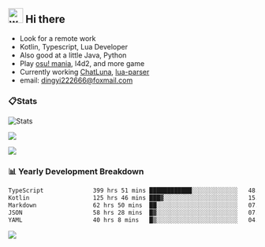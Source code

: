 ## <img alt="wave" src="https://raw.githubusercontent.com/MartinHeinz/MartinHeinz/master/wave.gif" width="30px"> Hi there

- Look for a remote work
- Kotlin, Typescript, Lua Developer
- Also good at a little Java, Python
- Play [osu! mania](https://osu.ppy.sh/users/29808669), l4d2, and more game
- Currently working [ChatLuna](https://github.com/ChatLunaLab), [lua-parser](https://github.com/dingyi222666/lua-parser)
- email: [dingyi222666@foxmail.com](mailto:dingyi222666@foxmail.com)

### 📋Stats

![Stats](https://github-readme-stats.vercel.app/api?username=dingyi222666&show_icons=true&icon_color=47A69E&title_color=47A69E&count_private=true)    

![](https://api.githubtrends.io/user/svg/dingyi222666/langs?time_range=one_year&include_private=True&loc_metric=changed&theme=classic)

![](http://github-profile-summary-cards.vercel.app/api/cards/productive-time?username=dingyi222666&theme=nord_dark&utcOffset=8)

### 📊 Yearly Development Breakdown

<!--START_SECTION:waka-->

```txt
TypeScript              399 hrs 51 mins ████████████░░░░░░░░░░░░░   48.10 %
Kotlin                  125 hrs 46 mins ███▓░░░░░░░░░░░░░░░░░░░░░   15.13 %
Markdown                62 hrs 50 mins  ██░░░░░░░░░░░░░░░░░░░░░░░   07.56 %
JSON                    58 hrs 28 mins  █▓░░░░░░░░░░░░░░░░░░░░░░░   07.03 %
YAML                    40 hrs 8 mins   █▒░░░░░░░░░░░░░░░░░░░░░░░   04.83 %
```

<!--END_SECTION:waka-->

![](https://komarev.com/ghpvc/?username=dingyi222666)
